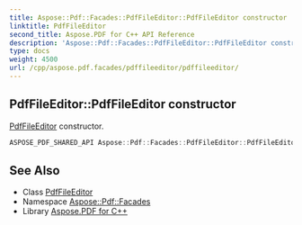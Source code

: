 ```yaml
---
title: Aspose::Pdf::Facades::PdfFileEditor::PdfFileEditor constructor
linktitle: PdfFileEditor
second_title: Aspose.PDF for C++ API Reference
description: 'Aspose::Pdf::Facades::PdfFileEditor::PdfFileEditor constructor. PdfFileEditor constructor in C++.'
type: docs
weight: 4500
url: /cpp/aspose.pdf.facades/pdffileeditor/pdffileeditor/
---
```

## PdfFileEditor::PdfFileEditor constructor


[PdfFileEditor](../) constructor.

```cpp
ASPOSE_PDF_SHARED_API Aspose::Pdf::Facades::PdfFileEditor::PdfFileEditor()
```

## See Also

* Class [PdfFileEditor](../)
* Namespace [Aspose::Pdf::Facades](../../)
* Library [Aspose.PDF for C++](../../../)
